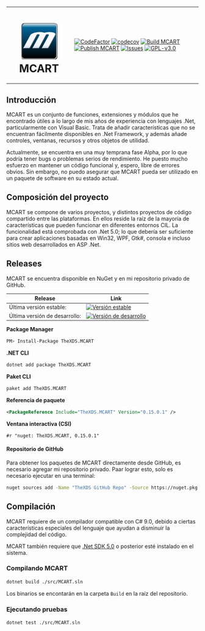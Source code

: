 <table>
<tr>
<td>
<h1 align="center">
<img src="https://raw.githubusercontent.com/TheXDS/MCART/master/Art/MCART.png" width="96px">
MCART
</h1>
</td>
<td>

[![CodeFactor](https://www.codefactor.io/repository/github/thexds/mcart/badge)](https://www.codefactor.io/repository/github/thexds/mcart)
[![codecov](https://codecov.io/gh/TheXDS/MCART/branch/master/graph/badge.svg?token=B3WZ7C4VTS)](https://codecov.io/gh/TheXDS/MCART)
[![Build MCART](https://github.com/TheXDS/MCART/actions/workflows/build.yml/badge.svg)](https://github.com/TheXDS/MCART/actions/workflows/build.yml)
[![Publish MCART](https://github.com/TheXDS/MCART/actions/workflows/publish.yml/badge.svg)](https://github.com/TheXDS/MCART/actions/workflows/publish.yml)
[![Issues](https://img.shields.io/github/issues/TheXDS/MCART)](https://github.com/TheXDS/MCART/issues)
[![GPL-v3.0](https://img.shields.io/github/license/TheXDS/MCART)](https://www.gnu.org/licenses/gpl-3.0.en.html)

</td>
</tr>
</table>

## Introducción
MCART es un conjunto de funciones, extensiones y módulos que he encontrado
útiles a lo largo de mis años de experiencia con lenguajes .Net,
particularmente con Visual Basic. Trata de añadir características que no se
encuentran fácilmente disponibles en .Net Framework, y además añade controles,
ventanas, recursos y otros objetos de utilidad.

Actualmente, se encuentra en una muy temprana fase Alpha, por lo que podría
tener bugs o problemas serios de rendimiento. He puesto mucho esfuerzo en
mantener un código funcional y, espero, libre de errores obvios. Sin embargo,
no puedo asegurar que MCART pueda ser utilizado en un paquete de software en su
estado actual.

## Composición del proyecto
MCART se compone de varios proyectos, y distintos proyectos de código
compartido entre las plataformas. En ellos reside la raíz de la mayoría de
características que pueden funcionar en diferentes entornos CIL. La
funcionalidad está comprobada con .Net 5.0; lo que debería ser suficiente
para crear aplicaciones basadas en Win32, WPF, Gtk#, consola e incluso sitios
web desarrollados en ASP .Net.

## Releases
MCART se encuentra disponible en NuGet y en mi repositorio privado de GitHub.

Release | Link
--- | ---
Última versión estable: | [![Versión estable](https://buildstats.info/nuget/TheXDS.MCART)](https://www.nuget.org/packages/TheXDS.MCART/)
Última versión de desarrollo: | [![Versión de desarrollo](https://buildstats.info/nuget/TheXDS.MCART?includePreReleases=true)](https://www.nuget.org/packages/TheXDS.MCART/)

**Package Manager**  
```sh
PM> Install-Package TheXDS.MCART
```

**.NET CLI**  
```sh
dotnet add package TheXDS.MCART
```

**Paket CLI**  
```sh
paket add TheXDS.MCART
```

**Referencia de paquete**  
```xml
<PackageReference Include="TheXDS.MCART" Version="0.15.0.1" />
```

**Ventana interactiva (CSI)**  
```
#r "nuget: TheXDS.MCART, 0.15.0.1"
```

#### Repositorio de GitHub
Para obtener los paquetes de MCART directamente desde GitHub, es necesario
agregar mi repositorio privado. Paar lograr esto, solo es necesario
ejecutar en una terminal:
```sh
nuget sources add -Name "TheXDS GitHub Repo" -Source https://nuget.pkg.github.com/TheXDS/index.json
```

## Compilación
MCART requiere de un compilador compatible con C# 9.0, debido a ciertas
características especiales del lenguaje que ayudan a disminuir la
complejidad del código.

MCART también requiere que [.Net SDK 5.0](https://dotnet.microsoft.com/) o
posterior esté instalado en el sistema.

### Compilando MCART
```sh
dotnet build ./src/MCART.sln
```
Los binarios se encontarán en la carpeta `Build` en la raíz del repositorio.

### Ejecutando pruebas
```sh
dotnet test ./src/MCART.sln
```
